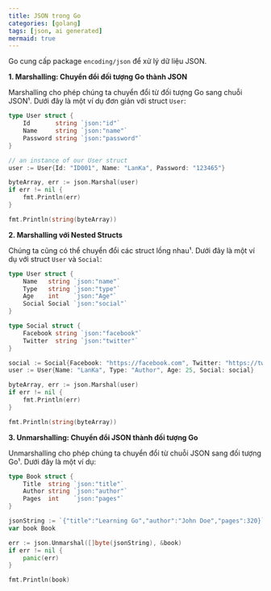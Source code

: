 ```yaml
---
title: JSON trong Go
categories: [golang]
tags: [json, ai generated]
mermaid: true
---
```


Go cung cấp package `encoding/json` để xử lý dữ liệu JSON.

**1. Marshalling: Chuyển đổi đối tượng Go thành JSON**

Marshalling cho phép chúng ta chuyển đổi từ đối tượng Go sang chuỗi JSON¹. Dưới đây là một ví dụ đơn giản với struct `User`:

```go
type User struct {
    Id       string `json:"id"`
    Name     string `json:"name"`
    Password string `json:"password"`
}

// an instance of our User struct
user := User{Id: "ID001", Name: "LanKa", Password: "123465"}

byteArray, err := json.Marshal(user)
if err != nil {
    fmt.Println(err)
}

fmt.Println(string(byteArray))
```

**2. Marshalling với Nested Structs**

Chúng ta cũng có thể chuyển đổi các struct lồng nhau¹. Dưới đây là một ví dụ với struct `User` và `Social`:

```go
type User struct {
    Name   string `json:"name"`
    Type   string `json:"type"`
    Age    int    `json:"Age"`
    Social Social `json:"social"`
}

type Social struct {
    Facebook string `json:"facebook"`
    Twitter  string `json:"twitter"`
}

social := Social{Facebook: "https://facebook.com", Twitter: "https://twitter.com"}
user := User{Name: "LanKa", Type: "Author", Age: 25, Social: social}

byteArray, err := json.Marshal(user)
if err != nil {
    fmt.Println(err)
}

fmt.Println(string(byteArray))
```

**3. Unmarshalling: Chuyển đổi JSON thành đối tượng Go**

Unmarshalling cho phép chúng ta chuyển đổi từ chuỗi JSON sang đối tượng Go¹. Dưới đây là một ví dụ:

```go
type Book struct {
    Title  string `json:"title"`
    Author string `json:"author"`
    Pages  int    `json:"pages"`
}

jsonString := `{"title":"Learning Go","author":"John Doe","pages":320}`
var book Book

err := json.Unmarshal([]byte(jsonString), &book)
if err != nil {
    panic(err)
}

fmt.Println(book)
```
